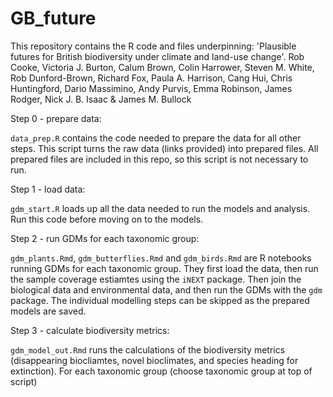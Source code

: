 # GB_future

This repository contains the R code and files underpinning: 'Plausible futures for British biodiversity under climate and land-use change'. Rob Cooke, Victoria J. Burton, Calum Brown, Colin Harrower, Steven M. White, Rob Dunford-Brown, Richard Fox, Paula A. Harrison, Cang Hui, Chris Huntingford, Dario Massimino, Andy Purvis, Emma Robinson, James Rodger, Nick J. B. Isaac & James M. Bullock

Step 0 - prepare data:

`data_prep.R` contains the code needed to prepare the data for all other steps. This script turns the raw data (links provided) into prepared files. All prepared files are included in this repo, so this script is not necessary to run.

Step 1 - load data:

`gdm_start.R` loads up all the data needed to run the models and analysis. Run this code before moving on to the models.

Step 2 - run GDMs for each taxonomic group:

`gdm_plants.Rmd`, `gdm_butterflies.Rmd` and `gdm_birds.Rmd` are R notebooks running GDMs for each taxonomic group. They first load the data, then run the sample coverage estiamtes using the `iNEXT` package. Then join the biological data and environmental data, and then run the GDMs with the `gdm` package. The individual modelling steps can be skipped as the prepared models are saved.

Step 3 - calculate biodiversity metrics:

`gdm_model_out.Rmd` runs the calculations of the biodiversity metrics (disappearing biocliamtes, novel bioclimates, and species heading for extinction). For each taxonomic group (choose taxonomic group at top of script)

